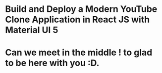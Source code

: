 # Build and Deploy a Modern YouTube Clone Application in React JS with Material UI 5

# Can we meet in the middle ! to glad to be here with you :D.
